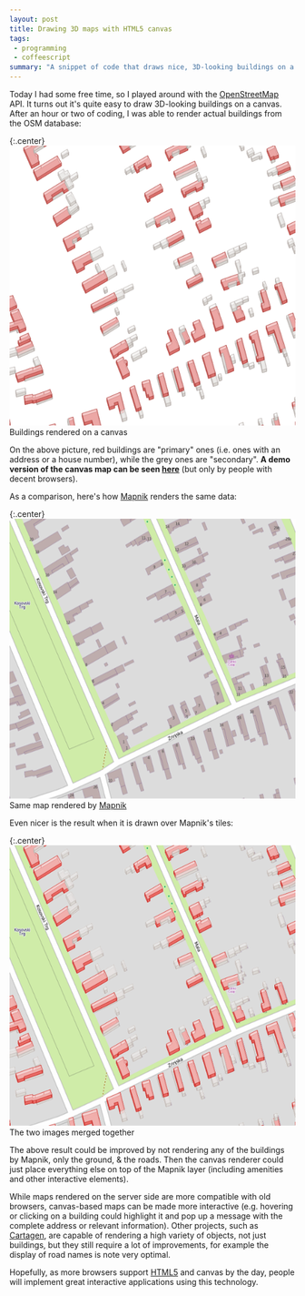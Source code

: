 ```yaml
---
layout: post
title: Drawing 3D maps with HTML5 canvas
tags:
 - programming
 - coffeescript
summary: "A snippet of code that draws nice, 3D-looking buildings on a map."
---
```


Today I had some free time, so I played around with the
[OpenStreetMap](https://www.openstreetmap.org/) API. It turns out it's quite
easy to draw 3D-looking buildings on a canvas. After an hour or two of coding,
I was able to render actual buildings from the OSM database:

{:.center}
![Buildings rendered on a canvas][1]
Buildings rendered on a canvas

[1]: /images/2011/cmap-canvas-buildings.png

On the above picture, red buildings are "primary" ones (i.e. ones with an
address or a house number), while the grey ones are "secondary". **A demo
version of the canvas map can be seen
[here](/demos/cmap/buildings/buildings.html)** (but only by people with decent
browsers).

As a comparison, here's how [Mapnik](https://mapnik.org/) renders the same data:

{:.center}
![Same map rendered by Mapnik][2]
Same map rendered by [Mapnik][3]

[2]: /images/2011/mapnik-osm-buildings.png
[3]: //mapnik.org/

Even nicer is the result when it is drawn over Mapnik's tiles:

{:.center}
![The two images merged together][4]
The two images merged together

[4]: /images/2011/mapnik-canvas-combined-buildings.png

The above result could be improved by not rendering any of the buildings by
Mapnik, only the ground, & the roads. Then the canvas renderer could just place
everything else on top of the Mapnik layer (including amenities and other
interactive elements).

While maps rendered on the server side are more compatible with old browsers,
canvas-based maps can be made more interactive (e.g. hovering or clicking on a
building could highlight it and pop up a message with the complete address or
relevant information). Other projects, such as
[Cartagen](https://cartagen.org/), are capable of rendering a high variety of
objects, not just buildings, but they still require a lot of improvements, for
example the display of road names is note very optimal.

Hopefully, as more browsers support [HTML5](https://en.wikipedia.org/wiki/HTML5)
and canvas by the day, people will implement great interactive applications
using this technology.
